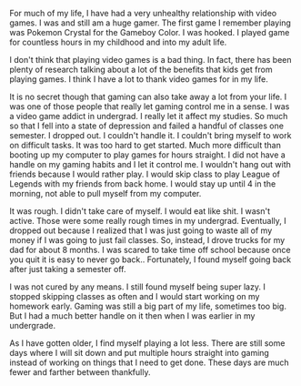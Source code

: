 For much of my life, I have had a very unhealthy relationship with video games.
I was and still am a huge gamer. The first game I remember playing was Pokemon
Crystal for the Gameboy Color. I was hooked. I played game for countless hours
in my childhood and into my adult life. 

I don't think that playing video games is a bad thing. In fact, there has been
plenty of research talking about a lot of the benefits that kids get from
playing games. I think I have a lot to thank video games for in my life. 

It is no secret though that gaming can also take away a lot from your life. I
was one of those people that really let gaming control me in a sense. I was a
video game addict in undergrad. I really let it affect my studies. So much so
that I fell into a state of depression and failed a handful of classes one
semester. I dropped out. I couldn't handle it. I couldn't bring myself to work
on difficult tasks. It was too hard to get started. Much more difficult than
booting up my computer to play games for hours straight. I did not have a handle
on my gaming habits and I let it control me. I wouldn't hang out with friends
because I would rather play. I would skip class to play League of Legends with
my friends from back home. I would stay up until 4 in the morning, not able to
pull myself from my computer. 

It was rough. I didn't take care of myself. I would eat like shit. I wasn't
active. Those were some really rough times in my undergrad. Eventually, I
dropped out because I realized that I was just going to waste all of my money if
I was going to just fail classes. So, instead, I drove trucks for my dad for
about 8 months. I was scared to take time off school because once you quit it is
easy to never go back.. Fortunately, I found myself going back after just taking
a semester off. 

I was not cured by any means. I still found myself being super lazy. I stopped
skipping classes as often and I would start working on my homework early. Gaming
was still a big part of my life, sometimes too big. But I had a much better
handle on it then when I was earlier in my undergrade.

As I have gotten older, I find myself playing a lot less. There are still some
days where I will sit down and put multiple hours straight into gaming instead
of working on things that I need to get done. These days are much fewer and
farther between thankfully. 
